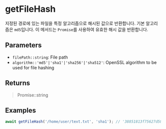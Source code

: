 # getFileHash <Badge type="tip" text="JavaScript" />

지정된 경로에 있는 파일을 특정 알고리즘으로 해시된 값으로 반환합니다. 기본 알고리즘은 `md5`입니다. 이 메서드는 `Promise`를 사용하여 유효한 해시 값을 반환합니다.

## Parameters

- `filePath::string`: File path
- `algorithm::'md5'|'sha1'|'sha256'|'sha512'`: OpenSSL algorithm to be used for file hashing

## Returns

> Promise::string

## Examples

```javascript
await getFileHash('/home/user/text.txt', 'sha1'); // '38851813f75627d581c593f3ccfb7061dd013fbd'
```
